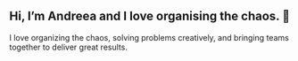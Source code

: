 ## Hi, I’m Andreea and I love organising the chaos. 💛
I love organizing the chaos, solving problems creatively, and bringing teams together to deliver great results.


<!--
**andreeaclmr/andreeaclmr** is a ✨ _special_ ✨ repository because its `README.md` (this file) appears on your GitHub profile.

Here are some ideas to get you started:

- 🔭 I’m currently working on ...
- 🌱 I’m currently learning ...
- 👯 I’m looking to collaborate on ...
- 🤔 I’m looking for help with ...
- 💬 Ask me about ...
- 📫 How to reach me: ...
- 😄 Pronouns: ...
- ⚡ Fun fact: ...


https://www.linkedin.com/pulse/how-glitz-up-your-github-profile-advance-career-github-efyxc/
-->
